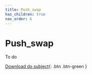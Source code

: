 ```yaml
---
title: Push_swap
has_children: true
nav_order: 6
---
```


# Push_swap

To do

[Download do subject](en.subject.pdf){: .btn .btn-green }